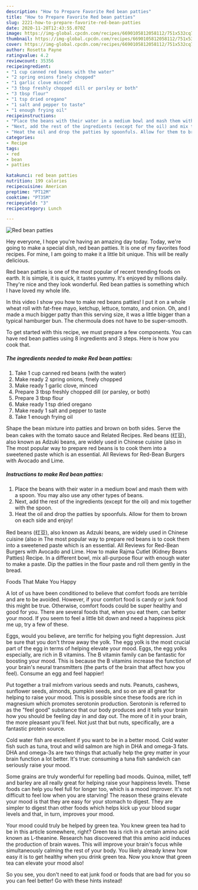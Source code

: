 ```yaml
---
description: "How to Prepare Favorite Red bean patties"
title: "How to Prepare Favorite Red bean patties"
slug: 2221-how-to-prepare-favorite-red-bean-patties
date: 2020-11-28T12:43:55.070Z
image: https://img-global.cpcdn.com/recipes/6690105812058112/751x532cq70/red-bean-patties-recipe-main-photo.jpg
thumbnail: https://img-global.cpcdn.com/recipes/6690105812058112/751x532cq70/red-bean-patties-recipe-main-photo.jpg
cover: https://img-global.cpcdn.com/recipes/6690105812058112/751x532cq70/red-bean-patties-recipe-main-photo.jpg
author: Rosetta Payne
ratingvalue: 4.2
reviewcount: 35356
recipeingredient:
- "1 cup canned red beans with the water"
- "2 spring onions finely chopped"
- "1 garlic clove minced"
- "3 tbsp freshly chopped dill or parsley or both"
- "3 tbsp flour"
- "1 tsp dried oregano"
- "1 salt and pepper to taste"
- "1 enough frying oil"
recipeinstructions:
- "Place the beans with their water in a medium bowl and mash them with a spoon. You may also use any other types of beans."
- "Next, add the rest of the ingredients (except for the oil) and mix together with the spoon."
- "Heat the oil and drop the patties by spoonfuls. Allow for them to brown on each side and enjoy!"
categories:
- Recipe
tags:
- red
- bean
- patties

katakunci: red bean patties 
nutrition: 199 calories
recipecuisine: American
preptime: "PT12M"
cooktime: "PT35M"
recipeyield: "3"
recipecategory: Lunch

---
```



![Red bean patties](https://img-global.cpcdn.com/recipes/6690105812058112/751x532cq70/red-bean-patties-recipe-main-photo.jpg)

Hey everyone, I hope you're having an amazing day today. Today, we're going to make a special dish, red bean patties. It is one of my favorites food recipes. For mine, I am going to make it a little bit unique. This will be really delicious.

Red bean patties is one of the most popular of recent trending foods on earth. It is simple, it is quick, it tastes yummy. It's enjoyed by millions daily. They're nice and they look wonderful. Red bean patties is something which I have loved my whole life.

In this video I show you how to make red beans patties! I put it on a whole wheat roll with fat-free mayo, ketchup, lettuce, tomato, and onion. Oh, and I made a much bigger patty than this serving size, it was a little bigger than a typical hamburger bun. The chermoula does not have to be super-smooth.


To get started with this recipe, we must prepare a few components. You can have red bean patties using 8 ingredients and 3 steps. Here is how you cook that.

<!--inarticleads1-->

##### The ingredients needed to make Red bean patties:

1. Take 1 cup canned red beans (with the water)
1. Make ready 2 spring onions, finely chopped
1. Make ready 1 garlic clove, minced
1. Prepare 3 tbsp freshly chopped dill (or parsley, or both)
1. Prepare 3 tbsp flour
1. Make ready 1 tsp dried oregano
1. Make ready 1 salt and pepper to taste
1. Take 1 enough frying oil


Shape the bean mixture into patties and brown on both sides. Serve the bean cakes with the tomato sauce and Related Recipes. Red beans (红豆), also known as Adzuki beans, are widely used in Chinese cuisine (also in The most popular way to prepare red beans is to cook them into a sweetened paste which is an essential. All Reviews for Red-Bean Burgers with Avocado and Lime. 

<!--inarticleads2-->

##### Instructions to make Red bean patties:

1. Place the beans with their water in a medium bowl and mash them with a spoon. You may also use any other types of beans.
1. Next, add the rest of the ingredients (except for the oil) and mix together with the spoon.
1. Heat the oil and drop the patties by spoonfuls. Allow for them to brown on each side and enjoy!


Red beans (红豆), also known as Adzuki beans, are widely used in Chinese cuisine (also in The most popular way to prepare red beans is to cook them into a sweetened paste which is an essential. All Reviews for Red-Bean Burgers with Avocado and Lime. How to make Rajma Cutlet (Kidney Beans Patties) Recipe. In a different bowl, mix all-purpose flour with enough water to make a paste. Dip the patties in the flour paste and roll them gently in the bread. 

Foods That Make You Happy


A lot of us have been conditioned to believe that comfort foods are terrible and are to be avoided. However, if your comfort food is candy or junk food this might be true. Otherwise, comfort foods could be super healthy and good for you. There are several foods that, when you eat them, can better your mood. If you seem to feel a little bit down and need a happiness pick me up, try a few of these.

Eggs, would you believe, are terrific for helping you fight depression. Just be sure that you don't throw away the yolk. The egg yolk is the most crucial part of the egg in terms of helping elevate your mood. Eggs, the egg yolks especially, are rich in B vitamins. The B vitamin family can be fantastic for boosting your mood. This is because the B vitamins increase the function of your brain's neural transmitters (the parts of the brain that affect how you feel). Consume an egg and feel happier!

Put together a trail mixfrom various seeds and nuts. Peanuts, cashews, sunflower seeds, almonds, pumpkin seeds, and so on are all great for helping to raise your mood. This is possible since these foods are rich in magnesium which promotes serotonin production. Serotonin is referred to as the "feel good" substance that our body produces and it tells your brain how you should be feeling day in and day out. The more of it in your brain, the more pleasant you'll feel. Not just that but nuts, specifically, are a fantastic protein source.

Cold water fish are excellent if you want to be in a better mood. Cold water fish such as tuna, trout and wild salmon are high in DHA and omega-3 fats. DHA and omega-3s are two things that actually help the grey matter in your brain function a lot better. It's true: consuming a tuna fish sandwich can seriously raise your mood. 

Some grains are truly wonderful for repelling bad moods. Quinoa, millet, teff and barley are all really great for helping raise your happiness levels. These foods can help you feel full for longer too, which is a mood improver. It's not difficult to feel low when you are starving! The reason these grains elevate your mood is that they are easy for your stomach to digest. They are simpler to digest than other foods which helps kick up your blood sugar levels and that, in turn, improves your mood.

Your mood could truly be helped by green tea. You knew green tea had to be in this article somewhere, right? Green tea is rich in a certain amino acid known as L-theanine. Research has discovered that this amino acid induces the production of brain waves. This will improve your brain's focus while simultaneously calming the rest of your body. You likely already knew how easy it is to get healthy when you drink green tea. Now you know that green tea can elevate your mood also!

So you see, you don't need to eat junk food or foods that are bad for you so you can feel better! Go  with  these hints  instead!

